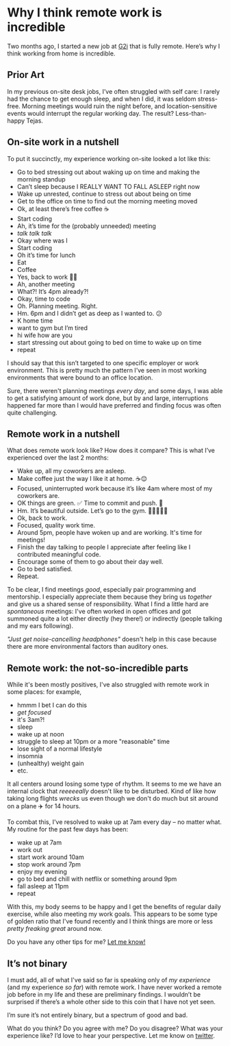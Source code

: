 # Why I think remote work is incredible

Two months ago, I started a new job at [G2i](https://g2i.co/) that is fully remote. Here’s why I think working from home is incredible. 

## Prior Art

In my previous on-site desk jobs, I’ve often struggled with self care: I rarely had the chance to get enough sleep, and when I did, it was seldom stress-free. Morning meetings would ruin the night before, and location-sensitive events would interrupt the regular working day. The result? Less-than-happy Tejas. 

## On-site work in a nutshell

To put it succinctly, my experience working on-site looked a lot like this:

* Go to bed stressing out about waking up on time and making the morning standup
* Can’t sleep because I REALLY WANT TO FALL ASLEEP right now
* Wake up unrested, continue to stress out about being on time
* Get to the office on time to find out the morning meeting moved
* Ok, at least there’s free coffee ☕️
* Start coding 
* Ah, it’s time for the (probably unneeded) meeting
* _talk talk talk_
* Okay where was I 
* Start coding 
* Oh it’s time for lunch
* Eat
* Coffee
* Yes, back to work 💪🏾 
* Ah, another meeting 
* What?! It’s 4pm already?!
* Okay, time to code
* Oh. Planning meeting. Right. 
* Hm. 6pm and I didn’t get as deep as I wanted to. 😕
* K home time
* want to gym but I’m tired
* hi wife how are you 
* start stressing out about going to bed on time to wake up on time 
* repeat

I should say that this isn’t targeted to one specific employer or work environment. This is pretty much the pattern I’ve seen in most working environments that were bound to an office location.

Sure, there weren't planning meetings _every day_, and some days, I was able to get a satisfying amount of work done, but by and large, interruptions happened far more than I would have preferred and finding focus was often quite challenging.

## Remote work in a nutshell 

What does remote work look like? How does it compare? This is what I’ve experienced over the last 2 months:

* Wake up, all my coworkers are asleep.
* Make coffee just the way I like it at home. ☕️😌
* Focused, uninterrupted work because it’s like 4am where most of my coworkers are. 
* OK things are green. ✅ Time to commit and push. 🚀 
* Hm. It’s beautiful outside. Let’s go to the gym. 💪🏾🚴🏾‍♂️
* Ok, back to work. 
* Focused, quality work time. 
* Around 5pm, people have woken up and are working. It's time for meetings!
* Finish the day talking to people I appreciate after feeling like I contributed meaningful code.
* Encourage some of them to go about their day well. 
* Go to bed satisfied. 
* Repeat. 

To be clear, I find meetings _good_, especially pair programming and mentorship. I especially appreciate them because they bring us _together_ and give us a shared sense of responsibility. What I find a little hard are _spontaneous_ meetings: I've often worked in open offices and got summoned quite a lot either directly (hey there!) or indirectly (people talking and my ears following). 

_"Just get noise-cancelling headphones"_ doesn't help in this case because there are more environmental factors than auditory ones.

## Remote work: the not-so-incredible parts

While it's been mostly positives, I've also struggled with remote work in some places: for example,

- hmmm I bet I can do this
- _get focused_
- it's 3am?!
- sleep
- wake up at noon
- struggle to sleep at 10pm or a more "reasonable" time
- lose sight of a normal lifestyle
- insomnia
- (unhealthy) weight gain
- etc.

It all centers around losing some type of rhythm. It seems to me we have an internal clock that _reeeeeally_ doesn't like to be disturbed. Kind of like how taking long flights _wrecks_ us even though we don't do much but sit around on a plane ✈️ for 14 hours.

To combat this, I've resolved to wake up at 7am every day – no matter what. My routine for the past few days has been:

- wake up at 7am
- work out
- start work around 10am
- stop work around 7pm
- enjoy my evening
- go to bed and chill with netflix or something around 9pm
- fall asleep at 11pm
- repeat

With this, my body seems to be happy and I get the benefits of regular daily exercise, while also meeting my work goals. This appears to be some type of golden ratio that I've found recently and I think things are more or less _pretty freaking great_ around now.

Do you have any other tips for me? [Let me know!](https://twitter.com/tejaskumar_)

## It’s not binary 

I must add, all of what I've said so far is speaking only of _my experience_ (and my experience _so far_) with remote work. I have never worked a remote job before in my life and these are preliminary findings. I wouldn’t be surprised if there’s a whole other side to this coin that I have not yet seen. 

I’m sure it’s not entirely binary, but a spectrum of good and bad. 

What do you think? Do you agree with me? Do you disagree? What was your experience like? I’d love to hear your perspective. Let me know on [twitter](https://twitter.com/tejaskumar_). 